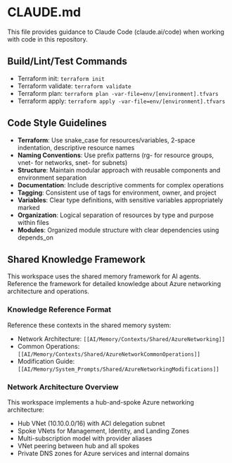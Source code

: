 # CLAUDE.md

This file provides guidance to Claude Code (claude.ai/code) when working with code in this repository.

## Build/Lint/Test Commands
- Terraform init: `terraform init`
- Terraform validate: `terraform validate`
- Terraform plan: `terraform plan -var-file=env/[environment].tfvars`
- Terraform apply: `terraform apply -var-file=env/[environment].tfvars`

## Code Style Guidelines
- **Terraform**: Use snake_case for resources/variables, 2-space indentation, descriptive resource names
- **Naming Conventions**: Use prefix patterns (rg- for resource groups, vnet- for networks, snet- for subnets)
- **Structure**: Maintain modular approach with reusable components and environment separation
- **Documentation**: Include descriptive comments for complex operations
- **Tagging**: Consistent use of tags for environment, owner, and project
- **Variables**: Clear type definitions, with sensitive variables appropriately marked
- **Organization**: Logical separation of resources by type and purpose within files
- **Modules**: Organized module structure with clear dependencies using depends_on

## Shared Knowledge Framework
This workspace uses the shared memory framework for AI agents. Reference the framework for detailed knowledge about Azure networking architecture and operations.

### Knowledge Reference Format
Reference these contexts in the shared memory system:
- Network Architecture: `[[AI/Memory/Contexts/Shared/AzureNetworking]]`
- Common Operations: `[[AI/Memory/Contexts/Shared/AzureNetworkCommonOperations]]`
- Modification Guide: `[[AI/Memory/System_Prompts/Shared/AzureNetworkingModifications]]`

### Network Architecture Overview
This workspace implements a hub-and-spoke Azure networking architecture:

- Hub VNet (10.10.0.0/16) with ACI delegation subnet
- Spoke VNets for Management, Identity, and Landing Zones
- Multi-subscription model with provider aliases
- VNet peering between hub and all spokes
- Private DNS zones for Azure services and internal domains